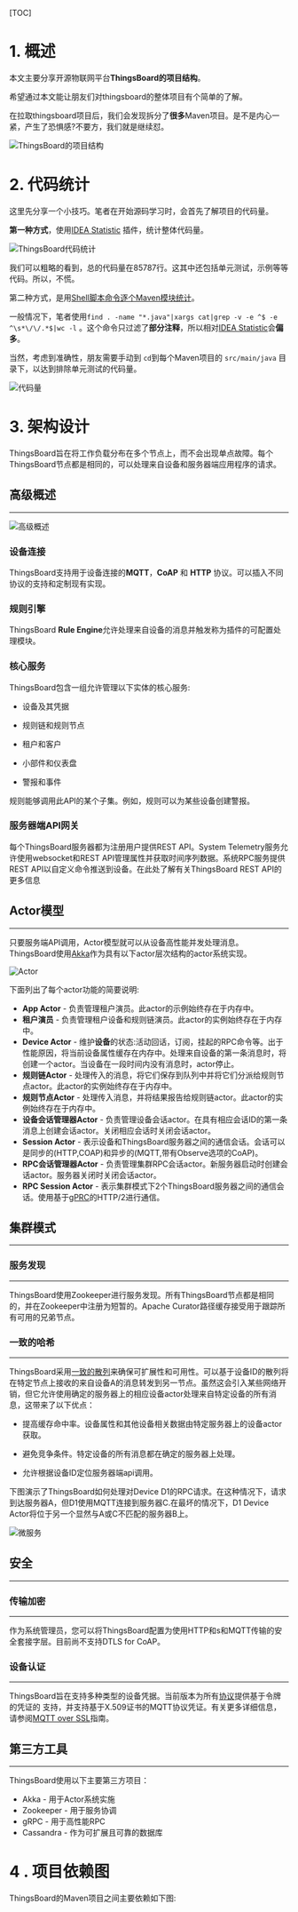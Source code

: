 [TOC]



# 1. 概述

本文主要分享开源物联网平台**ThingsBoard的项目结构**。

希望通过本文能让朋友们对thingsboard的整体项目有个简单的了解。

在拉取thingsboard项目后，我们会发现拆分了**很多**Maven项目。是不是内心一紧，产生了恐惧感?不要方，我们就是继续怼。

![ThingsBoard的项目结构](D:\thingsboard-picture\项目结构.png)

# 2. 代码统计

这里先分享一个小技巧。笔者在开始源码学习时，会首先了解项目的代码量。

**第一种方式**，使用[IDEA Statistic](https://plugins.jetbrains.com/plugin/4509-statistic) 插件，统计整体代码量。

![ThingsBoard代码统计](D:\thingsboard-picture\代码统计.png)

我们可以粗略的看到，总的代码量在85787行。这其中还包括单元测试，示例等等代码。所以，不慌。

第二种方式，是用[Shell脚本命令逐个Maven模块统计](https://blog.csdn.net/yhhwatl/article/details/52623879)。

一般情况下，笔者使用`find . -name "*.java"|xargs cat|grep -v -e ^$ -e ^\s*\/\/.*$|wc -l` 。这个命令只过滤了**部分注释**，所以相对[IDEA  Statistic](https://plugins.jetbrains.com/plugin/4509-statistic)会**偏多**。

当然，考虑到准确性，朋友需要手动到 `cd`到每个Maven项目的 `src/main/java` 目录下，以达到排除单元测试的代码量。

![代码量](D:\thingsboard-picture\代码量.png)

# 3. 架构设计

ThingsBoard旨在将工作负载分布在多个节点上，而不会出现单点故障。每个ThingsBoard节点都是相同的，可以处理来自设备和服务器端应用程序的请求。

## 高级概述

------

![高级概述](D:\thingsboard-picture\architecture-in-brief.png)

### 设备连接

ThingsBoard支持用于设备连接的**MQTT**，**CoAP** 和 **HTTP** 协议。可以插入不同协议的支持和定制现有实现。

### 规则引擎

ThingsBoard **Rule Engine**允许处理来自设备的消息并触发称为插件的可配置处理模块。

### 核心服务

ThingsBoard包含一组允许管理以下实体的核心服务:

- 设备及其凭据

- 规则链和规则节点

- 租户和客户

- 小部件和仪表盘

- 警报和事件

规则能够调用此API的某个子集。例如，规则可以为某些设备创建警报。

### 服务器端API网关

每个ThingsBoard服务器都为注册用户提供REST API。System Telemetry服务允许使用websocket和REST API管理属性并获取时间序列数据。系统RPC服务提供REST API以自定义命令推送到设备。在此处了解有关ThingsBoard REST API的更多信息



## Actor模型

------

只要服务端API调用，Actor模型就可以从设备高性能并发处理消息。ThingsBoard使用[Akka](https://akka.io/)作为具有以下actor层次结构的actor系统实现。

![Actor](D:\thingsboard-picture\actor-system-hierarchies.png)

下面列出了每个actor功能的简要说明:

- **App Actor**  -  负责管理租户演员。此actor的示例始终存在于内存中。
- **租户演员** -  负责管理租户设备和规则链演员。此actor的实例始终存在于内存中。
- **Device Actor** -  维护**设备**的状态:活动回话，订阅，挂起的RPC命令等。出于性能原因，将当前设备属性缓存在内存中。处理来自设备的第一条消息时，将创建一个actor。当设备在一段时间内没有消息时，actor停止。
- **规则链Actor** - 处理传入的消息，将它们保存到队列中并将它们分派给规则节点actor。此actor的实例始终存在于内存中。
- **规则节点Actor** - 处理传入消息，并将结果报告给规则链actor。此actor的实例始终存在于内存中。
- **设备会话管理器Actor** - 负责管理设备会话actor。在具有相应会话ID的第一条消息上创建会话actor。关闭相应会话时关闭会话actor。
- **Session Actor** - 表示设备和ThingsBoard服务器之间的通信会话。会话可以是同步的(HTTP,COAP)和异步的(MQTT,带有Observe选项的CoAP)。
- **RPC会话管理器Actor** - 负责管理集群RPC会话actor。新服务器启动时创建会话actor。服务器关闭时关闭会话actor。
- **RPC Session Actor** - 表示集群模式下2个ThingsBoard服务器之间的通信会话。使用基于[gPRC](https://grpc.io/)的HTTP/2进行通信。

## 集群模式

------

### 服务发现

------

ThingsBoard使用Zookeeper进行服务发现。所有ThingsBoard节点都是相同的，并在Zookeeper中注册为短暂的。Apache Curator路径缓存接受用于跟踪所有可用的兄弟节点。

### 一致的哈希

------

ThingsBoard采用[一致的散列](https://dzone.com/articles/simple-magic-consistent)来确保可扩展性和可用性。可以基于设备ID的散列将在特定节点上接收的来自设备A的消息转发到另一节点。虽然这会引入某些网络开销，但它允许使用确定的服务器上的相应设备actor处理来自特定设备的所有消息，这带来了以下优点： 

- 提高缓存命中率。设备属性和其他设备相关数据由特定服务器上的设备actor获取。

- 避免竞争条件。特定设备的所有消息都在确定的服务器上处理。

- 允许根据设备ID定位服务器端api调用。

下图演示了ThingsBoard如何处理对Device D1的RPC请求。在这种情况下，请求到达服务器A，但D1使用MQTT连接到服务器C.在最坏的情况下，D1 Device Actor将位于另一个显然与A或C不匹配的服务器B上。 

![微服务](D:\thingsboard-picture\cluster-mode-rpc-request.png)

## 安全

------

### 传输加密

------

作为系统管理员，您可以将ThingsBoard配置为使用HTTP和s和MQTT传输的安全套接字层。目前尚不支持DTLS for CoAP。 

### 设备认证

------

ThingsBoard旨在支持多种类型的设备凭据。当前版本为所有[协议](https://thingsboard.io/docs/reference/protocols/)提供基于令牌的凭证的 支持，并支持基于X.509证书的MQTT协议凭证。有关更多详细信息，请参阅[MQTT over SSL](https://thingsboard.io/docs/user-guide/mqtt-over-ssl/)指南。 

## 第三方工具

------

ThingsBoard使用以下主要第三方项目： 

- Akka - 用于Actor系统实施
- Zookeeper - 用于服务协调
- gRPC - 用于高性能RPC
- Cassandra - 作为可扩展且可靠的数据库

# 4 . 项目依赖图

ThingsBoard的Maven项目之间主要依赖如下图:

